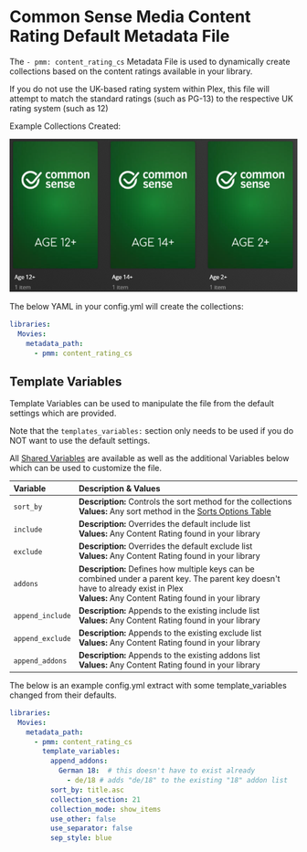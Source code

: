 # Common Sense Media Content Rating Default Metadata File

The `- pmm: content_rating_cs` Metadata File is used to dynamically create collections based on the content ratings available in your library.

If you do not use the UK-based rating system within Plex, this file will attempt to match the standard ratings (such as PG-13) to the respective UK rating system (such as 12)

Example Collections Created:

![](../images/content_rating_cs.png)

The below YAML in your config.yml will create the collections:
```yaml
libraries:
  Movies:
    metadata_path:
      - pmm: content_rating_cs
```


## Template Variables
Template Variables can be used to manipulate the file from the default settings which are provided. 

Note that the `templates_variables:` section only needs to be used if you do NOT want to use the default settings.

All [Shared Variables](../variables) are available as well as the additional Variables below which can be used to customize the file.

| Variable         | Description & Values                                                                                                                                                                        |
|:-----------------|:--------------------------------------------------------------------------------------------------------------------------------------------------------------------------------------------|
| `sort_by`        | **Description:** Controls the sort method for the collections<br>**Values:** Any sort method in the [Sorts Options Table](#sort-options)                                                    |
| `include`        | **Description:** Overrides the default include list<br>**Values:** Any Content Rating found in your library                                                                                 |
| `exclude`        | **Description:** Overrides the default exclude list<br>**Values:** Any Content Rating found in your library                                                                                 |
| `addons`         | **Description:** Defines how multiple keys can be combined under a parent key. The parent key doesn't have to already exist in Plex<br>**Values:** Any Content Rating found in your library |
| `append_include` | **Description:** Appends to the existing include list<br>**Values:** Any Content Rating found in your library                                                                               |
| `append_exclude` | **Description:** Appends to the existing exclude list<br>**Values:** Any Content Rating found in your library                                                                               |
| `append_addons`  | **Description:** Appends to the existing addons list<br>**Values:** Any Content Rating found in your library                                                                                |

The below is an example config.yml extract with some template_variables changed  from their defaults.

```yaml
libraries:
  Movies:
    metadata_path:
      - pmm: content_rating_cs
        template_variables: 
          append_addons:
            German 18:  # this doesn't have to exist already
              - de/18 # adds "de/18" to the existing "18" addon list
          sort_by: title.asc
          collection_section: 21
          collection_mode: show_items
          use_other: false
          use_separator: false
          sep_style: blue
```